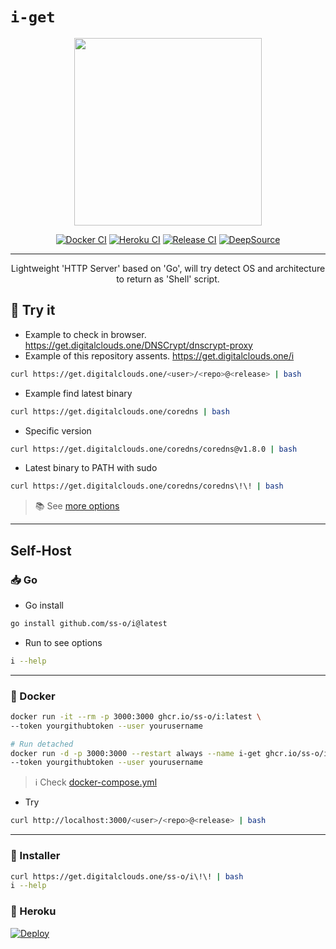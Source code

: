 # `i-get`

<div align="center">

  <img src="https://g-assets.ss-o.workers.dev/img/digital-clouds/png/w600/600x600.png" width="300" height="300">
  
[![Docker CI](https://github.com/ss-o/i/actions/workflows/docker-publish.yml/badge.svg)](https://github.com/ss-o/i/actions/workflows/docker-publish.yml)
[![Heroku CI](https://github.com/ss-o/i/actions/workflows/heroku-deploy.yml/badge.svg)](https://github.com/ss-o/i/actions/workflows/heroku-deploy.yml)
[![Release CI](https://github.com/ss-o/i/actions/workflows/release.yml/badge.svg)](https://github.com/ss-o/i/actions/workflows/release.yml)
[![DeepSource](https://deepsource.io/gh/ss-o/i.svg/?label=active+issues&show_trend=true&token=KQ8QR8GCSTxHYNoEiG9S1U0L)](https://deepsource.io/gh/ss-o/i/?ref=repository-badge)

</div>

---

<div align="center">
Lightweight 'HTTP Server' based on 'Go', will try detect OS and architecture to return as 'Shell' script.
</div>

## 📶 Try it

- Example to check in browser. 
https://get.digitalclouds.one/DNSCrypt/dnscrypt-proxy
- Example of this repository assents.
https://get.digitalclouds.one/i


```sh
curl https://get.digitalclouds.one/<user>/<repo>@<release> | bash
```
- Example find latest binary

```sh
curl https://get.digitalclouds.one/coredns | bash
```
- Specific version

```sh
curl https://get.digitalclouds.one/coredns/coredns@v1.8.0 | bash
```
- Latest binary to PATH with sudo

```sh
curl https://get.digitalclouds.one/coredns/coredns\!\! | bash
```

> 📚 See [more options](https://github.com/ss-o/i/wiki/Docs#-options)

---

## Self-Host

### 📥 Go

- Go install

```sh
go install github.com/ss-o/i@latest
```

- Run to see options

```sh
i --help
```

---

### 🐳 Docker

```sh
docker run -it --rm -p 3000:3000 ghcr.io/ss-o/i:latest \
--token yourgithubtoken --user yourusername
```

```sh
# Run detached
docker run -d -p 3000:3000 --restart always --name i-get ghcr.io/ss-o/i:latest \
--token yourgithubtoken --user yourusername
```

> ℹ️ Check [docker-compose.yml](https://github.com/ss-o/i/raw/main/docker-compose.yml) 

- Try

```sh
curl http://localhost:3000/<user>/<repo>@<release> | bash
```

---

### 🐧 Installer

```sh
curl https://get.digitalclouds.one/ss-o/i\!\! | bash
i --help
```

### 🧰 Heroku

[![Deploy](https://www.herokucdn.com/deploy/button.svg)](https://heroku.com/deploy?template=https://github.com/ss-o/i)

